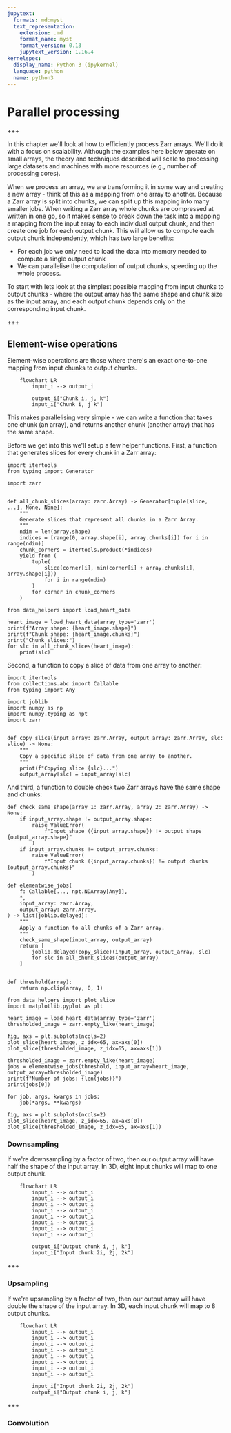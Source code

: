 ```yaml
---
jupytext:
  formats: md:myst
  text_representation:
    extension: .md
    format_name: myst
    format_version: 0.13
    jupytext_version: 1.16.4
kernelspec:
  display_name: Python 3 (ipykernel)
  language: python
  name: python3
---
```


# Parallel processing

+++

In this chapter we'll look at how to efficiently process Zarr arrays.
We'll do it with a focus on scalability.
Although the examples here below operate on small arrays, the theory and techniques described will scale to processing large datasets and machines with more resources (e.g., number of processing cores).

When we process an array, we are transforming it in some way and creating a new array - think of this as a mapping from one array to another.
Because a Zarr array is split into chunks, we can split up this mapping into many smaller jobs.
When writing a Zarr array whole chunks are compressed at written in one go, so it makes sense to break down the task into a mapping a mapping from the input array to each individual output chunk, and then create one job for each output chunk.
This will allow us to compute each output chunk independently, which has two large benefits:

- For each job we only need to load the data into memory needed to compute a single output chunk
- We can parallelise the computation of output chunks, speeding up the whole process.

To start with lets look at the simplest possible mapping from input chunks to output chunks - where the output array has the same shape and chunk size as the input array, and each output chunk depends only on the corresponding input chunk.

+++

## Element-wise operations

Element-wise operations are those where there's an exact one-to-one mapping from input chunks to output chunks.

```{mermaid}
    flowchart LR
        input_i --> output_i

        output_i["Chunk i, j, k"]
        input_i["Chunk i, j k"]
```

This makes parallelising very simple - we can write a function that takes one chunk (an array), and returns another chunk (another array) that has the same shape.

Before we get into this we'll setup a few helper functions.
First, a function that generates slices for every chunk in a Zarr array:

```{code-cell} ipython3
import itertools
from typing import Generator

import zarr


def all_chunk_slices(array: zarr.Array) -> Generator[tuple[slice, ...], None, None]:
    """
    Generate slices that represent all chunks in a Zarr Array.
    """
    ndim = len(array.shape)
    indices = [range(0, array.shape[i], array.chunks[i]) for i in range(ndim)]
    chunk_corners = itertools.product(*indices)
    yield from (
        tuple(
            slice(corner[i], min(corner[i] + array.chunks[i], array.shape[i]))
            for i in range(ndim)
        )
        for corner in chunk_corners
    )
```

```{code-cell} ipython3
from data_helpers import load_heart_data

heart_image = load_heart_data(array_type='zarr')
print(f"Array shape: {heart_image.shape}")
print(f"Chunk shape: {heart_image.chunks}")
print("Chunk slices:")
for slc in all_chunk_slices(heart_image):
    print(slc)
```

Second, a function to copy a slice of data from one array to another:

```{code-cell} ipython3
import itertools
from collections.abc import Callable
from typing import Any

import joblib
import numpy as np
import numpy.typing as npt
import zarr


def copy_slice(input_array: zarr.Array, output_array: zarr.Array, slc: slice) -> None:
    """
    Copy a specific slice of data from one array to another.
    """
    print(f"Copying slice {slc}...")
    output_array[slc] = input_array[slc]
```

And third, a function to double check two Zarr arrays have the same shape and chunks:

```{code-cell} ipython3
def check_same_shape(array_1: zarr.Array, array_2: zarr.Array) -> None:
    if input_array.shape != output_array.shape:
        raise ValueError(
            f"Input shape ({input_array.shape}) != output shape {output_array.shape}"
        )
    if input_array.chunks != output_array.chunks:
        raise ValueError(
            f"Input chunk ({input_array.chunks}) != output chunks {output_array.chunks}"
        )

```

```{code-cell} ipython3
def elementwise_jobs(
    f: Callable[..., npt.NDArray[Any]],
    *,
    input_array: zarr.Array,
    output_array: zarr.Array,
) -> list[joblib.delayed]:
    """
    Apply a function to all chunks of a Zarr array.
    """
    check_same_shape(input_array, output_array)
    return [
        joblib.delayed(copy_slice)(input_array, output_array, slc)
        for slc in all_chunk_slices(output_array)
    ]


def threshold(array):
    return np.clip(array, 0, 1)
```

```{code-cell} ipython3
from data_helpers import plot_slice
import matplotlib.pyplot as plt

heart_image = load_heart_data(array_type='zarr')
thresholded_image = zarr.empty_like(heart_image)

fig, axs = plt.subplots(ncols=2)
plot_slice(heart_image, z_idx=65, ax=axs[0])
plot_slice(thresholded_image, z_idx=65, ax=axs[1])
```

```{code-cell} ipython3
thresholded_image = zarr.empty_like(heart_image)
jobs = elementwise_jobs(threshold, input_array=heart_image, output_array=thresholded_image)
print(f"Number of jobs: {len(jobs)}")
print(jobs[0])
```

```{code-cell} ipython3
for job, args, kwargs in jobs:
    job(*args, **kwargs)
```

```{code-cell} ipython3
fig, axs = plt.subplots(ncols=2)
plot_slice(heart_image, z_idx=65, ax=axs[0])
plot_slice(thresholded_image, z_idx=65, ax=axs[1])
```

### Downsampling

If we're downsampling by a factor of two, then our output array will have half the shape of the input array. In 3D, eight input chunks will map to one output chunk.

```{mermaid}
    flowchart LR
        input_i --> output_i
        input_i --> output_i
        input_i --> output_i
        input_i --> output_i
        input_i --> output_i
        input_i --> output_i
        input_i --> output_i
        input_i --> output_i

        output_i["Output chunk i, j, k"]
        input_i["Input chunk 2i, 2j, 2k"]
```

+++

### Upsampling

If we're upsampling by a factor of two, then our output array will have double the shape of the input array. In 3D, each input chunk will map to 8 output chunks.

```{mermaid}
    flowchart LR
        input_i --> output_i
        input_i --> output_i
        input_i --> output_i
        input_i --> output_i
        input_i --> output_i
        input_i --> output_i
        input_i --> output_i
        input_i --> output_i

        input_i["Input chunk 2i, 2j, 2k"]
        output_i["Output chunk i, j, k"]
```

+++

### Convolution

```{code-cell} ipython3

```
